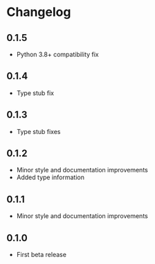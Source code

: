 # Changelog

## 0.1.5

* Python 3.8+ compatibility fix

## 0.1.4

* Type stub fix

## 0.1.3

* Type stub fixes

## 0.1.2

* Minor style and documentation improvements
* Added type information

## 0.1.1

* Minor style and documentation improvements

## 0.1.0

* First beta release
